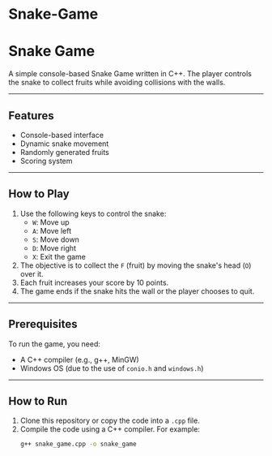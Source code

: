 # Snake-Game
# Snake Game

A simple console-based Snake Game written in C++. The player controls the snake to collect fruits while avoiding collisions with the walls.

---

## Features
- Console-based interface
- Dynamic snake movement
- Randomly generated fruits
- Scoring system

---

## How to Play
1. Use the following keys to control the snake:
   - `W`: Move up
   - `A`: Move left
   - `S`: Move down
   - `D`: Move right
   - `X`: Exit the game
2. The objective is to collect the `F` (fruit) by moving the snake's head (`O`) over it.
3. Each fruit increases your score by 10 points.
4. The game ends if the snake hits the wall or the player chooses to quit.

---

## Prerequisites
To run the game, you need:
- A C++ compiler (e.g., g++, MinGW)
- Windows OS (due to the use of `conio.h` and `windows.h`)

---

## How to Run
1. Clone this repository or copy the code into a `.cpp` file.
2. Compile the code using a C++ compiler. For example:
   ```bash
   g++ snake_game.cpp -o snake_game
